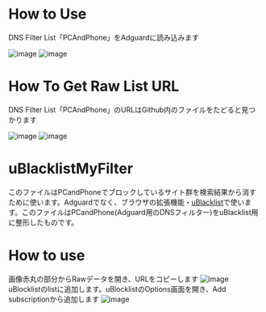 # How to Use

DNS Filter List「PCAndPhone」をAdguardに読み込みます

![image](https://github.com/kozv/MyAdguardDNSFilter/assets/86694578/72f8f15f-c581-43d5-8f79-b7ef69e27752)
![image](https://github.com/kozv/MyAdguardDNSFilter/assets/86694578/b573b315-01d2-4bd5-adc3-d85be23a374a)

# How To Get Raw List URL

DNS Filter List「PCAndPhone」のURLはGithub内のファイルをたどると見つかります

![image](https://github.com/kozv/MyAdguardDNSFilter/assets/86694578/c91be6b1-38c2-4c6d-a5c1-bb5eb1d28b16)
![image](https://github.com/kozv/MyAdguardDNSFilter/assets/86694578/24cfdbcd-0567-475b-a3fc-b1cd345f5b42)

# uBlacklistMyFilter

このファイルはPCandPhoneでブロックしているサイト群を検索結果から消すために使います。Adguardでなく、ブラウザの拡張機能・[uBlacklist](https://chrome.google.com/webstore/detail/pncfbmialoiaghdehhbnbhkkgmjanfhe)で使います。このファイルはPCandPhone(Adguard用のDNSフィルター)をuBlacklist用に整形したものです。

# How to use

画像赤丸の部分からRawデータを開き、URLをコピーします
![image](https://github.com/user-attachments/assets/a61e2b0c-1d04-4fed-97b9-2785bb1baa35)
uBlocklistのlistに追加します。uBlocklistのOptions画面を開き、Add subscriptionから追加します
![image](https://github.com/user-attachments/assets/55634059-3dba-453d-ae27-88aaf8a5f3ee)
